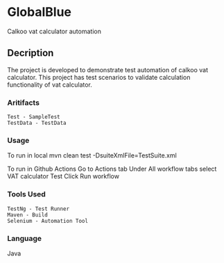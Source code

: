 # GlobalBlue
Calkoo vat calculator automation

## Decription
The project is developed to demonstrate test automation of calkoo vat calculator. This project has test scenarios to validate calculation functionality of vat calculator.

### Aritifacts
```
Test - SampleTest
TestData - TestData
```

### Usage
To run in local
  mvn clean test -DsuiteXmlFile=TestSuite.xml

To run in Github Actions
  Go to Actions tab
  Under All workflow tabs select VAT calculator Test
  Click Run workflow

### Tools Used
```
TestNg - Test Runner
Maven - Build
Selenium - Automation Tool
```
### Language
Java
